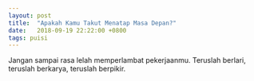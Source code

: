 ```yaml
---
layout: post
title:  "Apakah Kamu Takut Menatap Masa Depan?"
date:   2018-09-19 22:22:00 +0800
tags: puisi
---
```


Jangan sampai rasa lelah memperlambat pekerjaanmu. Teruslah berlari, teruslah berkarya, teruslah berpikir.